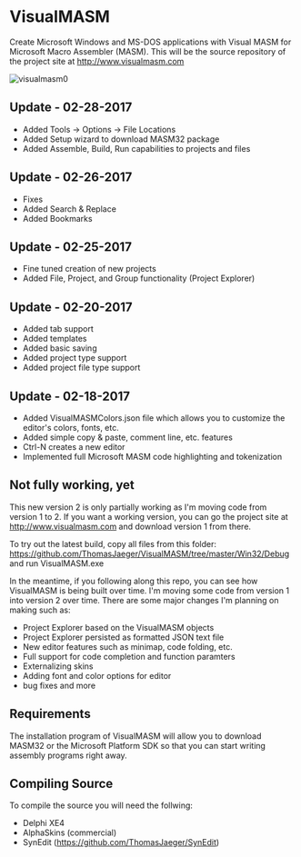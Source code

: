 VisualMASM
==========
Create Microsoft Windows and MS-DOS applications with Visual MASM for Microsoft Macro Assembler (MASM). This will be the source repository of the project site at http://www.visualmasm.com

![visualmasm0](https://cloud.githubusercontent.com/assets/1396719/22631839/aaf84fac-ebe1-11e6-82b2-7e0cc2f74fa4.png)

Update - 02-28-2017
-------------------
- Added Tools -> Options -> File Locations
- Added Setup wizard to download MASM32 package
- Added Assemble, Build, Run capabilities to projects and files

Update - 02-26-2017
-------------------
- Fixes
- Added Search & Replace
- Added Bookmarks

Update - 02-25-2017
-------------------
- Fine tuned creation of new projects
- Added File, Project, and Group functionality (Project Explorer)

Update - 02-20-2017
-------------------
- Added tab support
- Added templates
- Added basic saving
- Added project type support
- Added project file type support

Update - 02-18-2017
-------------------
- Added VisualMASMColors.json file which allows you to customize the editor's colors, fonts, etc.
- Added simple copy & paste, comment line, etc. features
- Ctrl-N creates a new editor
- Implemented full Microsoft MASM code highlighting and tokenization

Not fully working, yet
----------------------
This new version 2 is only partially working as I'm moving code from version 1 to 2. If you want a working version, you can go the project site at http://www.visualmasm.com and download version 1 from there.

To try out the latest build, copy all files from this folder:
https://github.com/ThomasJaeger/VisualMASM/tree/master/Win32/Debug
and run VisualMASM.exe

In the meantime, if you following along this repo, you can see how VisualMASM is being built over time. I'm moving some code from version 1 into version 2 over time. There are some major changes I'm planning on making such as:

- Project Explorer based on the VisualMASM objects
- Project Explorer persisted as formatted JSON text file
- New editor features such as minimap, code folding, etc.
- Full support for code completion and function paramters
- Externalizing skins
- Adding font and color options for editor
- bug fixes and more

Requirements
------------
The installation program of VisualMASM will allow you to download MASM32 or the Microsoft Platform SDK so that you can start writing assembly programs right away.

Compiling Source
----------------
To compile the source you will need the follwing:
- Delphi XE4
- AlphaSkins (commercial)
- SynEdit (https://github.com/ThomasJaeger/SynEdit)
